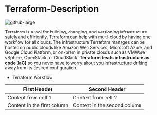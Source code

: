 
# Terraform-Description

![github-large](https://www.criticalcase.com/file/2017/09/terraform-470x336.png)


Terraform is a tool for building, changing, and versioning infrastructure safely and efficiently. Terraform can help with multi-cloud by having one workflow for all clouds. The infrastructure Terraform manages can be hosted on public clouds like Amazon Web Services, Microsoft Azure, and Google Cloud Platform, or on-prem in private clouds such as VMWare vSphere, OpenStack, or CloudStack. **Terraform treats infrastructure as code (IaC)** so you never have to worry about you infrastructure drifting away from its desired configuration. 

* Terraform Workflow


First Header | Second Header
------------ | -------------
Content from cell 1 | Content from cell 2
Content in the first column | Content in the second column
